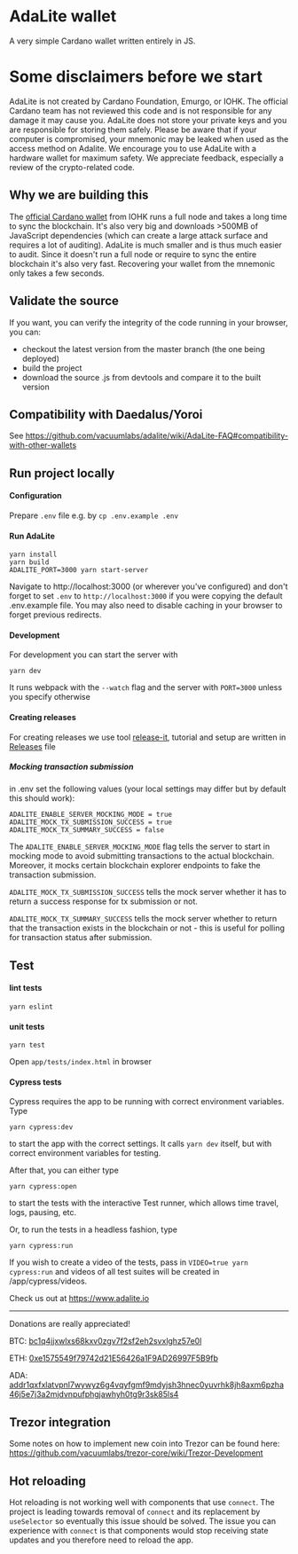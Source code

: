 # AdaLite wallet

A very simple Cardano wallet written entirely in JS.

# Some disclaimers before we start

AdaLite is not created by Cardano Foundation, Emurgo, or IOHK. The official Cardano team has not reviewed this code and is not responsible for any damage it may cause you. AdaLite does not store your private keys and you are responsible for storing them safely. Please be aware that if your computer is compromised, your mnemonic may be leaked when used as the access method on Adalite. We encourage you to use AdaLite with a hardware wallet for maximum safety. We appreciate feedback, especially a review of the crypto-related code.

## Why we are building this

The [official Cardano wallet](https://github.com/input-output-hk/daedalus) from IOHK runs a full node and takes a long time to sync the blockchain. It's also very big and downloads >500MB of JavaScript dependencies (which can create a large attack surface and requires a lot of auditing). AdaLite is much smaller and is thus much easier to audit. Since it doesn't run a full node or require to sync the entire blockchain it's also very fast. Recovering your wallet from the mnemonic only takes a few seconds.

## Validate the source

If you want, you can verify the integrity of the code running in your browser, you can:

- checkout the latest version from the master branch (the one being deployed)
- build the project
- download the source .js from devtools and compare it to the built version

## Compatibility with Daedalus/Yoroi

See https://github.com/vacuumlabs/adalite/wiki/AdaLite-FAQ#compatibility-with-other-wallets

## Run project locally

#### Configuration

Prepare `.env` file
e.g. by `cp .env.example .env`

#### Run AdaLite

```
yarn install
yarn build
ADALITE_PORT=3000 yarn start-server
```

Navigate to http://localhost:3000 (or wherever you've configured) and don't forget to set `.env` to `http://localhost:3000` if you were copying the default .env.example file. You may also need to disable caching in your browser to forget previous redirects.

#### Development

For development you can start the server with

```
yarn dev
```

It runs webpack with the `--watch` flag and the server with `PORT=3000` unless you specify otherwise

#### Creating releases

For creating releases we use tool [release-it](https://webpro.github.io/release-it/), tutorial and setup are written in [Releases](RELEASES.md) file

##### Mocking transaction submission

in .env set the following values (your local settings may differ but by default this should work):

```
ADALITE_ENABLE_SERVER_MOCKING_MODE = true
ADALITE_MOCK_TX_SUBMISSION_SUCCESS = true
ADALITE_MOCK_TX_SUMMARY_SUCCESS = false
```

The `ADALITE_ENABLE_SERVER_MOCKING_MODE` flag tells the server to start in mocking mode to avoid submitting transactions to the actual blockchain. Moreover, it mocks certain blockchain explorer endpoints to fake the transaction submission.

`ADALITE_MOCK_TX_SUBMISSION_SUCCESS` tells the mock server whether it has to return a success response for tx submission or not.

`ADALITE_MOCK_TX_SUMMARY_SUCCESS` tells the mock server whether to return that the transaction exists in the blockchain or not - this is useful for polling for transaction status after submission.

## Test

#### lint tests

```
yarn eslint
```

#### unit tests

```
yarn test
```

Open `app/tests/index.html` in browser

#### Cypress tests

Cypress requires the app to be running with correct environment variables. Type
```
yarn cypress:dev
```
to start the app with the correct settings. It calls `yarn dev` itself, but with correct environment variables for testing.

After that, you can either type
```
yarn cypress:open
```
to start the tests with the interactive Test runner, which allows time travel, logs, pausing, etc.

Or, to run the tests in a headless fashion, type
```
yarn cypress:run
```

If you wish to create a video of the tests, pass in `VIDEO=true yarn cypress:run` and videos of all test suites will be created in /app/cypress/videos.

Check us out at https://www.adalite.io

---

Donations are really appreciated!

BTC: [bc1q4jjxwlxs68kxv0zgv7f2sf2eh2svxlghz57e0l](https://www.blockchain.com/btc/address/bc1q4jjxwlxs68kxv0zgv7f2sf2eh2svxlghz57e0l)

ETH: [0xe1575549f79742d21E56426a1F9AD26997F5B9fb](https://etherscan.io/address/0xe1575549f79742d21E56426a1F9AD26997F5B9fb)

ADA: [addr1qxfxlatvpnl7wywyz6g4vqyfgmf9mdyjsh3hnec0yuvrhk8jh8axm6pzha46j5e7j3a2mjdvnpufphgjawhyh0tg9r3sk85ls4](https://cardanoexplorer.com/address/addr1qxfxlatvpnl7wywyz6g4vqyfgmf9mdyjsh3hnec0yuvrhk8jh8axm6pzha46j5e7j3a2mjdvnpufphgjawhyh0tg9r3sk85ls4)

## Trezor integration

Some notes on how to implement new coin into Trezor can be found here: https://github.com/vacuumlabs/trezor-core/wiki/Trezor-Development

## Hot reloading

Hot reloading is not working well with components that use `connect`. The project is leading towards removal of `connect` and its
replacement by `useSelector` so eventually this issue should be solved.
The issue you can experience with `connect` is that components would stop receiving state updates and you therefore need to reload the app.
